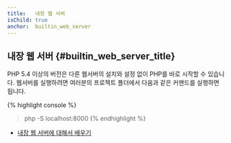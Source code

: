 ```yaml
---
title:   내장 웹 서버
isChild: true
anchor:  builtin_web_server
---
```


## 내장 웹 서버 {#builtin_web_server_title}

PHP 5.4 이상의 버전은 다른 웹서버의 설치와 설정 없이 PHP를 바로 시작할 수 있습니다. 웹서버를 실행하려면 여러분의
프로젝트 폴더에서 다음과 같은 커맨드를 실행하면 됩니다.

{% highlight console %}
> php -S localhost:8000
{% endhighlight %}

* [내장 웹 서버에 대해서 배우기][cli-server]


[cli-server]: https://www.php.net/features.commandline.webserver
